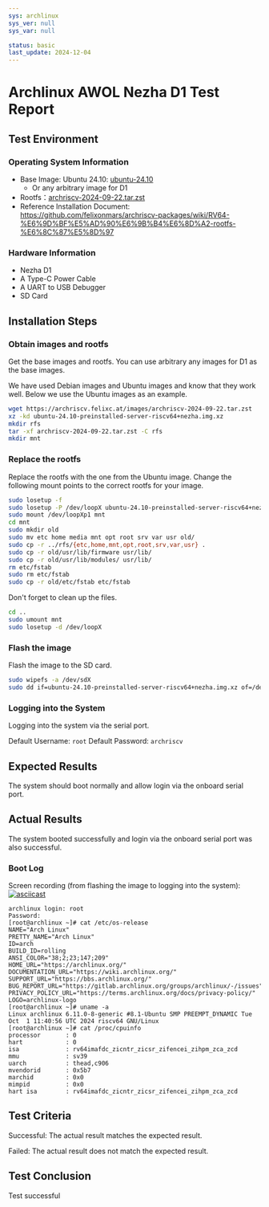 ```yaml
---
sys: archlinux
sys_ver: null
sys_var: null

status: basic
last_update: 2024-12-04
---
```


# Archlinux AWOL Nezha D1 Test Report

## Test Environment

### Operating System Information

- Base Image: Ubuntu 24.10: [ubuntu-24.10](https://ubuntu.com/download/risc-v)
  - Or any arbitrary image for D1
- Rootfs：[archriscv-2024-09-22.tar.zst](https://archriscv.felixc.at/images/archriscv-2024-09-22.tar.zst)
- Reference Installation Document: https://github.com/felixonmars/archriscv-packages/wiki/RV64-%E6%9D%BF%E5%AD%90%E6%9B%B4%E6%8D%A2-rootfs-%E6%8C%87%E5%8D%97

### Hardware Information

- Nezha D1
- A Type-C Power Cable
- A UART to USB Debugger
- SD Card

## Installation Steps

### Obtain images and rootfs

Get the base images and rootfs. You can use arbitrary any images for D1 as the base images.

We have used Debian images and Ubuntu images and know that they work well. Below we use the Ubuntu images as an example.

```bash
wget https://archriscv.felixc.at/images/archriscv-2024-09-22.tar.zst
xz -kd ubuntu-24.10-preinstalled-server-riscv64+nezha.img.xz
mkdir rfs
tar -xf archriscv-2024-09-22.tar.zst -C rfs
mkdir mnt
```

### Replace the rootfs

Replace the rootfs with the one from the Ubuntu image. Change the following mount points to the correct rootfs for your image.

```bash
sudo losetup -f
sudo losetup -P /dev/loopX ubuntu-24.10-preinstalled-server-riscv64+nezha.img.xz
sudo mount /dev/loopXp1 mnt
cd mnt
sudo mkdir old
sudo mv etc home media mnt opt root srv var usr old/
sudo cp -r ../rfs/{etc,home,mnt,opt,root,srv,var,usr} .
sudo cp -r old/usr/lib/firmware usr/lib/
sudo cp -r old/usr/lib/modules/ usr/lib/
rm etc/fstab
sudo rm etc/fstab
sudo cp -r old/etc/fstab etc/fstab
```

Don't forget to clean up the files.

```bash
cd ..
sudo umount mnt
sudo losetup -d /dev/loopX
```

### Flash the image

Flash the image to the SD card.

```bash
sudo wipefs -a /dev/sdX
sudo dd if=ubuntu-24.10-preinstalled-server-riscv64+nezha.img.xz of=/dev/sdX bs=4M status=progress
```

### Logging into the System

Logging into the system via the serial port.

Default Username: `root`
Default Password: `archriscv`

## Expected Results

The system should boot normally and allow login via the onboard serial port.

## Actual Results

The system booted successfully and login via the onboard serial port was also successful.

### Boot Log

Screen recording (from flashing the image to logging into the system):
[![asciicast](https://asciinema.org/a/G3j3MjoOZ8rcTD28kfMLDao6a.svg)](https://asciinema.org/a/G3j3MjoOZ8rcTD28kfMLDao6a)

```log
archlinux login: root
Password: 
[root@archlinux ~]# cat /etc/os-release 
NAME="Arch Linux"
PRETTY_NAME="Arch Linux"
ID=arch
BUILD_ID=rolling
ANSI_COLOR="38;2;23;147;209"
HOME_URL="https://archlinux.org/"
DOCUMENTATION_URL="https://wiki.archlinux.org/"
SUPPORT_URL="https://bbs.archlinux.org/"
BUG_REPORT_URL="https://gitlab.archlinux.org/groups/archlinux/-/issues"
PRIVACY_POLICY_URL="https://terms.archlinux.org/docs/privacy-policy/"
LOGO=archlinux-logo
[root@archlinux ~]# uname -a
Linux archlinux 6.11.0-8-generic #8.1-Ubuntu SMP PREEMPT_DYNAMIC Tue Oct  1 11:40:56 UTC 2024 riscv64 GNU/Linux
[root@archlinux ~]# cat /proc/cpuinfo 
processor       : 0
hart            : 0
isa             : rv64imafdc_zicntr_zicsr_zifencei_zihpm_zca_zcd
mmu             : sv39
uarch           : thead,c906
mvendorid       : 0x5b7
marchid         : 0x0
mimpid          : 0x0
hart isa        : rv64imafdc_zicntr_zicsr_zifencei_zihpm_zca_zcd
```

## Test Criteria

Successful: The actual result matches the expected result.

Failed: The actual result does not match the expected result.

## Test Conclusion

Test successful
